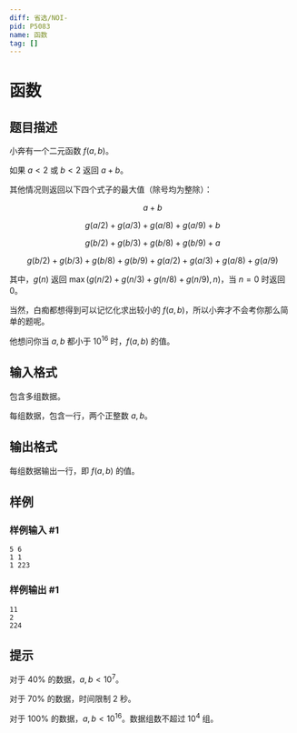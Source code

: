 ```yaml
---
diff: 省选/NOI-
pid: P5083
name: 函数
tag: []
---
```

# 函数
## 题目描述

小奔有一个二元函数 $f(a,b)$。

如果 $a<2$ 或 $b<2$ 返回 $a+b$。

其他情况则返回以下四个式子的最大值（除号均为整除）：

$$a+b$$

$$g(a/2)+g(a/3)+g(a/8)+g(a/9)+b$$

$$g(b/2)+g(b/3)+g(b/8)+g(b/9)+a$$

$$g(b/2)+g(b/3)+g(b/8)+g(b/9)+g(a/2)+g(a/3)+g(a/8)+g(a/9)$$

其中，$g(n)$ 返回 $\max(g(n/2)+g(n/3)+g(n/8)+g(n/9),n)$，当 $n=0$ 时返回 $0$。

当然，白痴都想得到可以记忆化求出较小的 $f(a,b)$，所以小奔才不会考你那么简单的题呢。

他想问你当 $a,b$ 都小于 $10^{16}$ 时，$f(a,b)$ 的值。

## 输入格式

包含多组数据。

每组数据，包含一行，两个正整数 $a,b$。
## 输出格式

每组数据输出一行，即 $f(a,b)$ 的值。

## 样例

### 样例输入 #1
```
5 6
1 1
1 223
```
### 样例输出 #1
```
11
2
224
```
## 提示

对于 $40\%$ 的数据，$a,b<10^7$。

对于 $70\%$ 的数据，时间限制 $2$ 秒。

对于 $100\%$ 的数据，$a,b<10^{16}$。数据组数不超过 $10^4$ 组。

